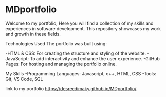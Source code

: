 # MDportfolio

Welcome to my portfolio, Here you will find a collection of my skills and experiences in software development. This repository showcases my work and growth in these fields.

Technologies Used
The portfolio was built using:

-HTML & CSS: For creating the structure and styling of the website.
-JavaScript: To add interactivity and enhance the user experience.
-GitHub Pages: For hosting and managing the portfolio online.


My Skills
-Programming Languages: Javascript, c++, HTML, CSS
-Tools: Git, VS Code, SQL

link to my portfolio 
https://desreedimaky.github.io/MDportfolio/
